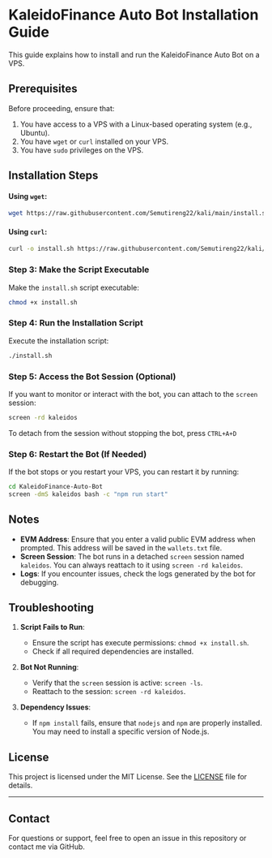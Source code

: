# KaleidoFinance Auto Bot Installation Guide

This guide explains how to install and run the KaleidoFinance Auto Bot on a VPS.

## Prerequisites

Before proceeding, ensure that:
1. You have access to a VPS with a Linux-based operating system (e.g., Ubuntu).
2. You have `wget` or `curl` installed on your VPS.
3. You have `sudo` privileges on the VPS.

## Installation Steps

#### Using `wget`:
```bash
wget https://raw.githubusercontent.com/Semutireng22/kali/main/install.sh
```

#### Using `curl`:
```bash
curl -o install.sh https://raw.githubusercontent.com/Semutireng22/kali/main/install.sh
```

### Step 3: Make the Script Executable
Make the `install.sh` script executable:
```bash
chmod +x install.sh
```

### Step 4: Run the Installation Script
Execute the installation script:
```bash
./install.sh
```

### Step 5: Access the Bot Session (Optional)
If you want to monitor or interact with the bot, you can attach to the `screen` session:
```bash
screen -rd kaleidos
```

To detach from the session without stopping the bot, press `CTRL+A+D`

### Step 6: Restart the Bot (If Needed)
If the bot stops or you restart your VPS, you can restart it by running:
```bash
cd KaleidoFinance-Auto-Bot
screen -dmS kaleidos bash -c "npm run start"
```

## Notes

- **EVM Address**: Ensure that you enter a valid public EVM address when prompted. This address will be saved in the `wallets.txt` file.
- **Screen Session**: The bot runs in a detached `screen` session named `kaleidos`. You can always reattach to it using `screen -rd kaleidos`.
- **Logs**: If you encounter issues, check the logs generated by the bot for debugging.

## Troubleshooting

1. **Script Fails to Run**:
   - Ensure the script has execute permissions: `chmod +x install.sh`.
   - Check if all required dependencies are installed.

2. **Bot Not Running**:
   - Verify that the `screen` session is active: `screen -ls`.
   - Reattach to the session: `screen -rd kaleidos`.

3. **Dependency Issues**:
   - If `npm install` fails, ensure that `nodejs` and `npm` are properly installed. You may need to install a specific version of Node.js.

## License

This project is licensed under the MIT License. See the [LICENSE](LICENSE) file for details.

---

## Contact

For questions or support, feel free to open an issue in this repository or contact me via GitHub.
